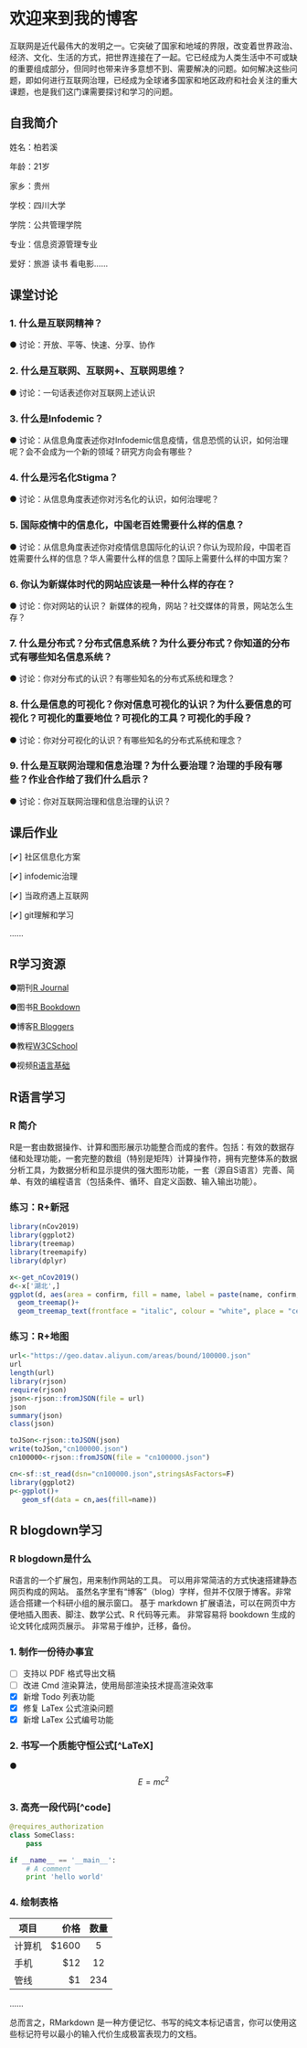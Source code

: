 # 欢迎来到我的博客
互联网是近代最伟大的发明之一。它突破了国家和地域的界限，改变着世界政治、经济、文化、生活的方式，把世界连接在了一起。它已经成为人类生活中不可或缺的重要组成部分，但同时也带来许多意想不到、需要解决的问题。如何解决这些问题，即如何进行互联网治理，已经成为全球诸多国家和地区政府和社会关注的重大课题，也是我们这门课需要探讨和学习的问题。

## 自我简介
姓名：柏若溪

年龄：21岁

家乡：贵州

学校：四川大学

学院：公共管理学院

专业：信息资源管理专业

爱好：旅游 读书 看电影……


## 课堂讨论
### 1. 什么是互联网精神？
● 讨论：开放、平等、快速、分享、协作

### 2. 什么是互联网、互联网+、互联网思维？
● 讨论：一句话表述你对互联网上述认识

### 3. 什么是Infodemic？
● 讨论：从信息角度表述你对Infodemic信息疫情，信息恐慌的认识，如何治理呢？会不会成为一个新的领域？研究方向会有哪些？

### 4. 什么是污名化Stigma？
● 讨论：从信息角度表述你对污名化的认识，如何治理呢？

### 5. 国际疫情中的信息化，中国老百姓需要什么样的信息？
● 讨论：从信息角度表述你对疫情信息国际化的认识？你认为现阶段，中国老百姓需要什么样的信息？华人需要什么样的信息？国际上需要什么样的中国方案？

### 6. 你认为新媒体时代的网站应该是一种什么样的存在？
● 讨论：你对网站的认识？ 新媒体的视角，网站？社交媒体的背景，网站怎么生存？

### 7. 什么是分布式？分布式信息系统？为什么要分布式？你知道的分布式有哪些知名信息系统？
● 讨论：你对分布式的认识？有哪些知名的分布式系统和理念？

### 8. 什么是信息的可视化？你对信息可视化的认识？为什么要信息的可视化？可视化的重要地位？可视化的工具？可视化的手段？
● 讨论：你对分可视化的认识？有哪些知名的分布式系统和理念？

### 9. 什么是互联网治理和信息治理？为什么要治理？治理的手段有哪些？作业合作给了我们什么启示？
● 讨论：你对互联网治理和信息治理的认识？

## 课后作业
[✔] 社区信息化方案     

[✔] infodemic治理

[✔] 当政府遇上互联网   

[✔] git理解和学习

......

## R学习资源
●期刊[R Journal](https://journal.r-project.org/)

●图书[R Bookdown](https://bookdown.org/home/)

●博客[R Bloggers](https://www.r-bloggers.com/)

●教程[W3CSchool](https://www.w3cschool.cn/r/r_overview.html)

●视频[R语言基础](https://mooc1.chaoxing.com/course/97619275.html?_from_=208815890_17811461_117047994_ad050eece3f6dddeb97c04d1c57108ef)

## R语言学习
### R 简介
R是一套由数据操作、计算和图形展示功能整合而成的套件。包括：有效的数据存储和处理功能，一套完整的数组（特别是矩阵）计算操作符，拥有完整体系的数据分析工具，为数据分析和显示提供的强大图形功能，一套（源自S语言）完善、简单、有效的编程语言（包括条件、循环、自定义函数、输入输出功能）。

### 练习：R+新冠
```R
library(nCov2019)
library(ggplot2)
library(treemap)
library(treemapify)
library(dplyr)

x<-get_nCov2019()
d<-x['湖北',]
ggplot(d, aes(area = confirm, fill = name, label = paste(name, confirm, sep="\n")))+
  geom_treemap()+
  geom_treemap_text(frontface = "italic", colour = "white", place = "centre",grow = TRUE)
```

### 练习：R+地图
```R
url<-"https://geo.datav.aliyun.com/areas/bound/100000.json"
url
length(url)
library(rjson)
require(rjson)
json<-rjson::fromJSON(file = url)
json
summary(json)
class(json)

toJSon<-rjson::toJSON(json)
write(toJSon,"cn100000.json")
cn100000<-rjson::fromJSON(file = "cn100000.json")

cn<-sf::st_read(dsn="cn100000.json",stringsAsFactors=F)
library(ggplot2)
p<-ggplot()+
   geom_sf(data = cn,aes(fill=name))
```

## R blogdown学习
### R blogdown是什么
R语言的一个扩展包，用来制作网站的工具。
可以用非常简洁的方式快速搭建静态网页构成的网站。
虽然名字里有“博客”（blog）字样，但并不仅限于博客。非常适合搭建一个科研小组的展示窗口。
基于 markdown 扩展语法，可以在网页中方便地插入图表、脚注、数学公式、R 代码等元素。
非常容易将 bookdown 生成的论文转化成网页展示。
非常易于维护，迁移，备份。

### 1. 制作一份待办事宜

- [ ] 支持以 PDF 格式导出文稿
- [ ] 改进 Cmd 渲染算法，使用局部渲染技术提高渲染效率
- [x] 新增 Todo 列表功能
- [x] 修复 LaTex 公式渲染问题
- [x] 新增 LaTex 公式编号功能

### 2. 书写一个质能守恒公式[^LaTeX]

●$$E=mc^2$$

### 3. 高亮一段代码[^code]

```python
@requires_authorization
class SomeClass:
    pass

if __name__ == '__main__':
    # A comment
    print 'hello world'
```

### 4. 绘制表格

| 项目        | 价格   |  数量  |
| --------   | -----:  | :----:  |
| 计算机     | \$1600 |   5     |
| 手机        |   \$12   |   12   |
| 管线        |    \$1    |  234  |

......

总而言之，RMarkdown 是一种方便记忆、书写的纯文本标记语言，你可以使用这些标记符号以最小的输入代价生成极富表现力的文档。
